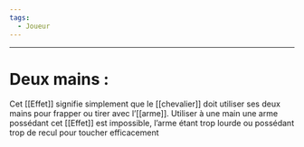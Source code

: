 ```yaml
---
tags:
  - Joueur
---
```

___
# Deux mains : 

Cet [[Effet]] signifie simplement que le [[chevalier]] doit utiliser ses deux mains pour frapper ou tirer avec l’[[arme]]. Utiliser à une main une arme possédant cet [[Effet]] est impossible, l’arme étant trop lourde ou possédant trop de recul pour toucher efficacement